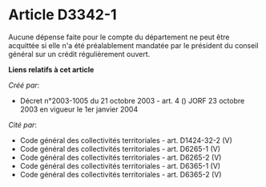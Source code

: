 # Article D3342-1

Aucune dépense faite pour le compte du département ne peut être acquittée si elle n'a été préalablement mandatée par le
président du conseil général sur un crédit régulièrement ouvert.

**Liens relatifs à cet article**

_Créé par_:

  - Décret n°2003-1005 du 21 octobre 2003 - art. 4 () JORF 23 octobre 2003 en vigueur le 1er janvier 2004

_Cité par_:

  - Code général des collectivités territoriales - art. D1424-32-2 (V)
  - Code général des collectivités territoriales - art. D6265-1 (V)
  - Code général des collectivités territoriales - art. D6265-2 (V)
  - Code général des collectivités territoriales - art. D6365-1 (V)
  - Code général des collectivités territoriales - art. D6365-2 (V)
